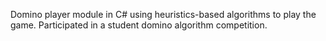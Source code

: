 Domino player module in C# using heuristics-based algorithms to play the game. Participated in a student domino algorithm competition.
